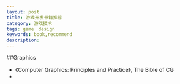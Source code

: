 ```yaml
---
layout: post
title: 游戏开发书籍推荐
category: 游戏技术
tags: game　design
keywords: book,recommend
description: 
---
```


##Graphics

* 《Computer Graphics: Principles and Practice》, The Bible of CG
*  